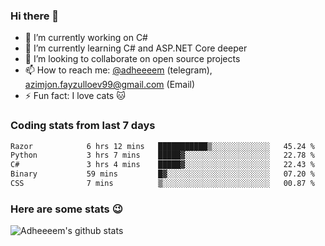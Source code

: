 ### Hi there 👋

<!--
**adheeeem/adheeeem** is a ✨ _special_ ✨ repository because its `README.md` (this file) appears on your GitHub profile.

Here are some ideas to get you started:
-->
- 🔭 I’m currently working on C#
- 🌱 I’m currently learning C# and ASP.NET Core deeper
- 👯 I’m looking to collaborate on open source projects
- 📫 How to reach me: [@adheeeem](https://t.me/adheeeem) (telegram), azimjon.fayzulloev99@gmail.com (Email)
- ⚡ Fun fact: I love cats :cat:


### Coding stats from last 7 days
<!--START_SECTION:waka-->

```txt
Razor            6 hrs 12 mins   ███████████▒░░░░░░░░░░░░░   45.24 %
Python           3 hrs 7 mins    █████▓░░░░░░░░░░░░░░░░░░░   22.78 %
C#               3 hrs 4 mins    █████▓░░░░░░░░░░░░░░░░░░░   22.43 %
Binary           59 mins         █▓░░░░░░░░░░░░░░░░░░░░░░░   07.20 %
CSS              7 mins          ▒░░░░░░░░░░░░░░░░░░░░░░░░   00.87 %
```

<!--END_SECTION:waka-->

### Here are some stats :wink:
![Adheeeem's github stats](https://github-readme-stats.vercel.app/api?username=adheeeem&show_icons=true&theme=radical)
